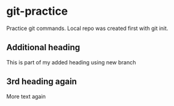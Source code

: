 # git-practice
Practice git commands. Local repo was created first with git init.

## Additional heading
This is part of my added heading using new branch

## 3rd heading again
More text again
